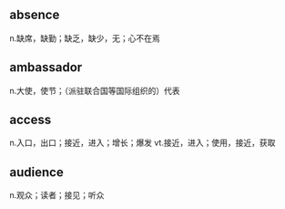 ## absence
n.缺席，缺勤；缺乏，缺少，无；心不在焉
## ambassador
n.大使，使节；（派驻联合国等国际组织的）代表

## access
n.入口，出口；接近，进入；增长；爆发
vt.接近，进入；使用，接近，获取

## audience
n.观众；读者；接见；听众